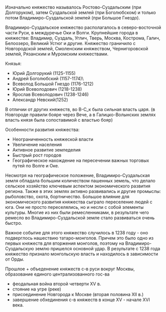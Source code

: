 Изначально княжество называлось Ростово-Суздальским (при Долгоруком), затем Суздальской землей (при Боголюбском) и только потом Владимиро-Суздальской землей (при Большое Гнездо).


Владимиро-Суздальское княжество располагалось в северо-восточной части Руси, в междуречье Оки и Волги.
Крупнейшие города в княжестве: Владимир, Суздаль, Углич, Тверь, Москва, Кострома, Галич, Белоозеро, Великий Устюг и другие.
Княжество граничило с Новгородской землей, Смоленским княжеством, Чернигоровской землей, Рязанским и Муромским княжествами. 

Князья:
- Юрий Долгорукий (1125-1155)
- Андрей Боголюбский (1157-1174)\
- Всеволод Большой Гнездо (1176-1212)
- Юрий Всеволодович (1218-1238)
- Ярослав Всеволодович (1238-1246)
- Александр Невский(1252)

В отличии от других княжеств, во В-С_к была сильная власть царя.  (в Новгороде правили бояре через Вече, а в Галицко-Волынских землях власть князя была сопоставимой с властью бояр)

Особенности развития княжества:
- Неограниченность княжеской власти
- Увеличение населения 
- Активное развитие земледелия 
- Быстрый рост городов 
- Географическое нахождение на пересечении важных торговых путей по Волге и Оке.

Несмотря на географическое положение, Владимиро-Суздальская земля обладала большим количеством пашенных земель, что делало сельское хозяйство ключевым аспектом экономического развития региона. Также в этих землях активно развивались и другие промыслы: рыболовство, охота, бортничество.
Большое влияние для экономического развития княжества сыграло переселение людей с юга. Они не просто переселялись, но и несли с собой элементы культуры. Многие из них были ремесленниками, в результате чего ремесло во Владимиро-Суздальской земле стало развиваться очень быстро.

Важное событие для этого княжество случилось в 1238 году - оно подверглось нашествию татаро-монголов. Причем это было одно из первых княжеств для вторжения монголов, поэтому на Владимиро-Суздальскую землю пришелся основной удар. В результате с 1238 года княжество признало монгольскую власть и находилось в зависимости от Орды.


Прошлое + объеденение княжеств с-в руси вокруг Москвы, образование единого централизованного гос-ва 
- феодальная война второй четверти XV в.
- стояние на угре (реке)
- присоединение Новгорода к Москве (вторая половина XII в.)
- завершение обхединения с-в княжеств в конце XV - начале XVI века.


